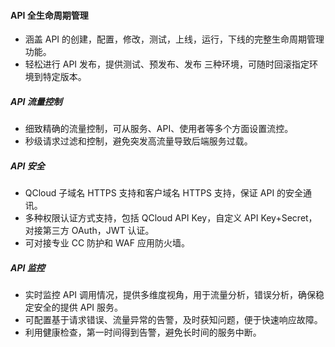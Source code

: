 ####  API 全生命周期管理
* 涵盖 API 的创建，配置，修改，测试，上线，运行，下线的完整生命周期管理功能。
* 轻松进行 API 发布，提供测试、预发布、发布 三种环境，可随时回滚指定环境到特定版本。

##### API 流量控制
* 细致精确的流量控制，可从服务、API、使用者等多个方面设置流控。
* 秒级请求过滤和控制，避免突发高流量导致后端服务过载。

##### API 安全
* QCloud 子域名 HTTPS 支持和客户域名 HTTPS 支持，保证 API 的安全通讯。
* 多种权限认证方式支持，包括 QCloud API Key，自定义 API Key+Secret，对接第三方 OAuth，JWT 认证。
* 可对接专业 CC 防护和 WAF 应用防火墙。

##### API 监控
* 实时监控 API 调用情况，提供多维度视角，用于流量分析，错误分析，确保稳定安全的提供 API 服务。
* 可配置基于请求错误、流量异常的告警，及时获知问题，便于快速响应故障。
* 利用健康检查，第一时间得到告警，避免长时间的服务中断。